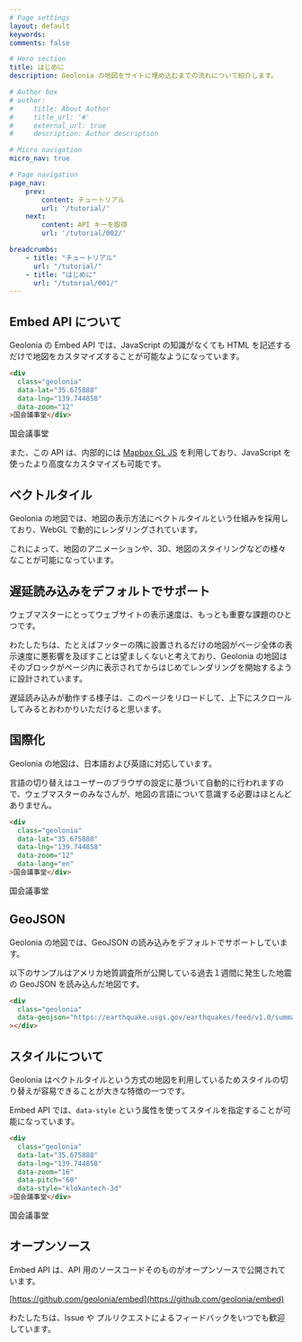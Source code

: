 ```yaml
---
# Page settings
layout: default
keywords:
comments: false

# Hero section
title: はじめに
description: Geolonia の地図をサイトに埋め込むまでの流れについて紹介します。

# Author box
# author:
#     title: About Author
#     title_url: '#'
#     external_url: true
#     description: Author description

# Micro navigation
micro_nav: true

# Page navigation
page_nav:
    prev:
        content: チュートリアル
        url: '/tutorial/'
    next:
        content: API キーを取得
        url: '/tutorial/002/'

breadcrumbs:
    - title: "チュートリアル"
      url: "/tutorial/"
    - title: "はじめに"
      url: "/tutorial/001/"
---
```


## Embed API について

Geolonia の Embed API では、JavaScript の知識がなくても HTML を記述するだけで地図をカスタマイズすることが可能なようになっています。

```html
<div
  class="geolonia"
  data-lat="35.675888"
  data-lng="139.744858"
  data-zoom="12"
>国会議事堂</div>
```

<div
  class="geolonia"
  data-lat="35.675888"
  data-lng="139.744858"
  data-zoom="12"
>国会議事堂</div>

また、この API は、内部的には [Mapbox GL JS](https://docs.mapbox.com/mapbox-gl-js/api/) を利用しており、JavaScript を使ったより高度なカスタマイズも可能です。

## ベクトルタイル

Geolonia の地図では、地図の表示方法にベクトルタイルという仕組みを採用しており、WebGL で動的にレンダリングされています。

これによって、地図のアニメーションや、3D、地図のスタイリングなどの様々なことが可能になっています。

## 遅延読み込みをデフォルトでサポート

ウェブマスターにとってウェブサイトの表示速度は、もっとも重要な課題のひとつです。

わたしたちは、たとえばフッターの隅に設置されるだけの地図がページ全体の表示速度に悪影響を及ぼすことは望ましくないと考えており、Geolonia の地図はそのブロックがページ内に表示されてからはじめてレンダリングを開始するように設計されています。

遅延読み込みが動作する様子は、このページをリロードして、上下にスクロールしてみるとおわかりいただけると思います。

## 国際化

Geolonia の地図は、日本語および英語に対応しています。

言語の切り替えはユーザーのブラウザの設定に基づいて自動的に行われますので、ウェブマスターのみなさんが、地図の言語について意識する必要はほとんどありません。

```html
<div
  class="geolonia"
  data-lat="35.675888"
  data-lng="139.744858"
  data-zoom="12"
  data-lang="en"
>国会議事堂</div>
```

<div
  class="geolonia"
  data-lat="35.675888"
  data-lng="139.744858"
  data-zoom="12"
  data-lang="en"
>国会議事堂</div>

## GeoJSON

Geolonia の地図では、GeoJSON の読み込みをデフォルトでサポートしています。

以下のサンプルはアメリカ地質調査所が公開している過去１週間に発生した地震の GeoJSON を読み込んだ地図です。

```html
<div
  class="geolonia"
  data-geojson="https://earthquake.usgs.gov/earthquakes/feed/v1.0/summary/all_week.geojson"
></div>
```

<div
  class="geolonia"
  data-geojson="https://earthquake.usgs.gov/earthquakes/feed/v1.0/summary/all_week.geojson"
></div>

## スタイルについて

Geolonia はベクトルタイルという方式の地図を利用しているためスタイルの切り替えが容易できることが大きな特徴の一つです。

Embed API では、`data-style` という属性を使ってスタイルを指定することが可能になっています。

```html
<div
  class="geolonia"
  data-lat="35.675888"
  data-lng="139.744858"
  data-zoom="16"
  data-pitch="60"
  data-style="klokantech-3d"
>国会議事堂</div>
```

<div
  class="geolonia"
  data-lat="35.675888"
  data-lng="139.744858"
  data-zoom="16"
  data-pitch="60"
  data-style="klokantech-3d"
>国会議事堂</div>

## オープンソース

Embed API は、API 用のソースコードそのものがオープンソースで公開されています。

[https://github.com/geolonia/embed](https://github.com/geolonia/embed)

わたしたちは、Issue や プルリクエストによるフィードバックをいつでも歓迎しています。